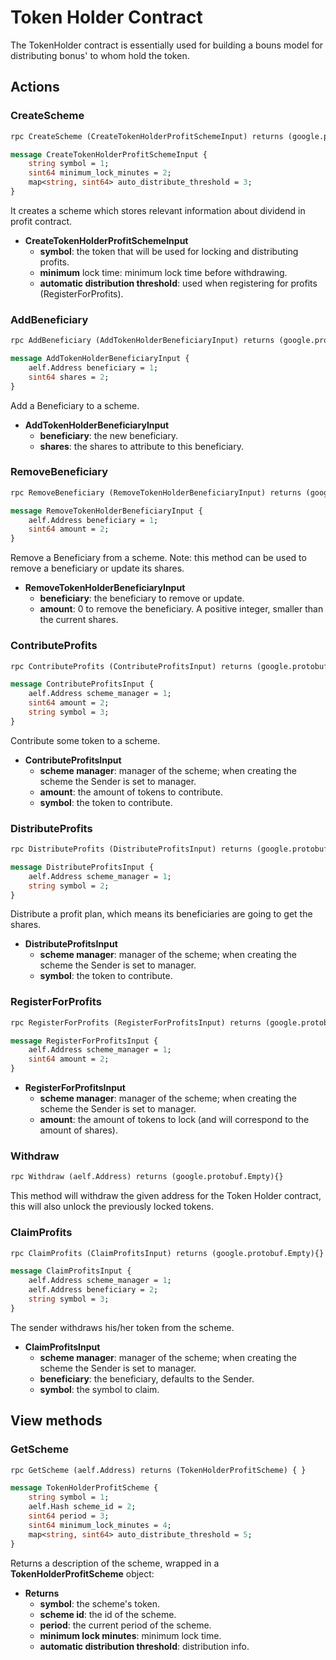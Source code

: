 # Token Holder Contract

The TokenHolder contract is essentially used for building a bouns model for distributing bonus' to whom hold the token.

## **Actions**

### **CreateScheme**

```Protobuf
rpc CreateScheme (CreateTokenHolderProfitSchemeInput) returns (google.protobuf.Empty){}

message CreateTokenHolderProfitSchemeInput {
    string symbol = 1;
    sint64 minimum_lock_minutes = 2;
    map<string, sint64> auto_distribute_threshold = 3;
}
```

It creates a scheme which stores relevant information about dividend in profit contract.

- **CreateTokenHolderProfitSchemeInput**
  - **symbol**: the token that will be used for locking and distributing profits.
  - **minimum** lock time: minimum lock time before withdrawing.
  - **automatic distribution threshold**: used when registering for profits (RegisterForProfits).

### **AddBeneficiary**

```Protobuf
rpc AddBeneficiary (AddTokenHolderBeneficiaryInput) returns (google.protobuf.Empty){}

message AddTokenHolderBeneficiaryInput {
    aelf.Address beneficiary = 1;
    sint64 shares = 2;
}
```

Add a Beneficiary to a scheme.

- **AddTokenHolderBeneficiaryInput**
  - **beneficiary**: the new beneficiary.
  - **shares**: the shares to attribute to this beneficiary.

### **RemoveBeneficiary**

```Protobuf
rpc RemoveBeneficiary (RemoveTokenHolderBeneficiaryInput) returns (google.protobuf.Empty){}

message RemoveTokenHolderBeneficiaryInput {
    aelf.Address beneficiary = 1;
    sint64 amount = 2;
}
```

Remove a Beneficiary from a scheme.
Note: this method can be used to remove a beneficiary or update its shares.

- **RemoveTokenHolderBeneficiaryInput**
  - **beneficiary**: the beneficiary to remove or update.
  - **amount**: 0 to remove the beneficiary. A positive integer, smaller than the current shares.

### **ContributeProfits**

```Protobuf
rpc ContributeProfits (ContributeProfitsInput) returns (google.protobuf.Empty){}

message ContributeProfitsInput {
    aelf.Address scheme_manager = 1;
    sint64 amount = 2;
    string symbol = 3;
}
```

Contribute some token to a scheme.

- **ContributeProfitsInput**
  - **scheme manager**: manager of the scheme; when creating the scheme the Sender is set to manager.
  - **amount**: the amount of tokens to contribute.
  - **symbol**: the token to contribute.

### **DistributeProfits**

```Protobuf
rpc DistributeProfits (DistributeProfitsInput) returns (google.protobuf.Empty){}

message DistributeProfitsInput {
    aelf.Address scheme_manager = 1;
    string symbol = 2;
}
```

Distribute a profit plan, which means its beneficiaries are going to get the shares.

- **DistributeProfitsInput**
  - **scheme manager**: manager of the scheme; when creating the scheme the Sender is set to manager. 
  - **symbol**: the token to contribute.

### **RegisterForProfits**

```Protobuf
rpc RegisterForProfits (RegisterForProfitsInput) returns (google.protobuf.Empty){}

message RegisterForProfitsInput {
    aelf.Address scheme_manager = 1;
    sint64 amount = 2;
}
```

- **RegisterForProfitsInput**
  - **scheme manager**: manager of the scheme; when creating the scheme the Sender is set to manager.
  - **amount**: the amount of tokens to lock (and will correspond to the amount of shares).

### **Withdraw**

```Protobuf
rpc Withdraw (aelf.Address) returns (google.protobuf.Empty){}
```

This method will withdraw the given address for the Token Holder contract, this will also unlock the previously locked tokens.

### **ClaimProfits**

```Protobuf
rpc ClaimProfits (ClaimProfitsInput) returns (google.protobuf.Empty){}

message ClaimProfitsInput {
    aelf.Address scheme_manager = 1;
    aelf.Address beneficiary = 2;
    string symbol = 3;
}
```

The sender withdraws his/her token from the scheme.

- **ClaimProfitsInput**
  - **scheme manager**: manager of the scheme; when creating the scheme the Sender is set to manager.
  - **beneficiary**: the beneficiary, defaults to the Sender.
  - **symbol**: the symbol to claim.

## **View methods**

### **GetScheme**

```Protobuf
rpc GetScheme (aelf.Address) returns (TokenHolderProfitScheme) { }

message TokenHolderProfitScheme {
    string symbol = 1;
    aelf.Hash scheme_id = 2;
    sint64 period = 3;
    sint64 minimum_lock_minutes = 4;
    map<string, sint64> auto_distribute_threshold = 5;
}
```

Returns a description of the scheme, wrapped in a **TokenHolderProfitScheme** object:

- **Returns**
  - **symbol**: the scheme's token.
  - **scheme id**: the id of the scheme.
  - **period**: the current period of the scheme.
  - **minimum lock minutes**: minimum lock time.
  - **automatic distribution threshold**: distribution info.
